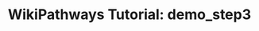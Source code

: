 ---
authors:
- Khanspers
- AlexanderPico
- MaintBot
description: 'This pathway is part of the WikiPathways video tutorial: http://wikipathways.org/index.php/Help:Tutorial'
last-edited: 2019-09-17
organisms:
- Homo sapiens
redirect_from:
- /index.php/Pathway:WP3539
- /instance/WP3539
schema-jsonld:
- '@context': https://schema.org/
  '@id': https://wikipathways.github.io/pathways/WP3539.html
  '@type': Dataset
  creator:
    '@type': Organization
    name: WikiPathways
  description: 'This pathway is part of the WikiPathways video tutorial: http://wikipathways.org/index.php/Help:Tutorial'
  keywords:
  - Cholesterol
  - SQLE
  - HMGCR
  - Mevalonate
  - Statin
  - HMG-CoA
  - SOAT1
  - Squalene
  - FDFT1
  - Cholesterol ester
  license: CC0
  name: 'WikiPathways Tutorial: demo_step3'
seo: CreativeWork
title: 'WikiPathways Tutorial: demo_step3'
wpid: WP3539
---